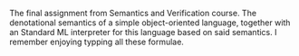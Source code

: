 The final assignment from Semantics and Verification course. The denotational semantics of a simple object-oriented language, together with an Standard ML interpreter for this language based on said semantics. I remember enjoying typping all these formulae.
